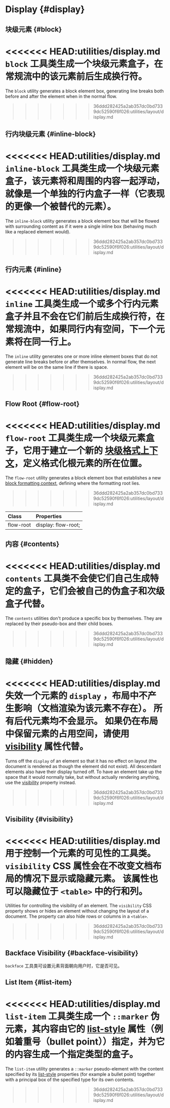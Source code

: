 # Display {#display}

## 块级元素 {#block}

<<<<<<< HEAD:utilities/display.md
`block` 工具类生成一个块级元素盒子，在常规流中的该元素前后生成换行符。
=======
The `block` utility generates a block element box, generating line breaks both before and after the element when in the
normal flow.
>>>>>>> 36ddd282425a2ab357dc0bd7339dc52590f6f026:utilities/layout/display.md

<PlaygroundWithVariants
  variant='block'
  :variants="[]"
  nested=true
  fixed='space-y-2 pt-6 pl-12'
  appended='rounded-md bg-teal-500 bg-teal-100 w-8 h-8 bg-red-400 bg-green-400 bg-blue-400'
  html='
&lt;div class="{class} rounded-md bg-red-400 w-8 h-8"&gt;&lt;/div&gt;
&lt;div class="{class} rounded-md bg-green-400 w-8 h-8"&gt;&lt;/div&gt;
&lt;div class="{class} rounded-md bg-blue-400 w-8 h-8"&gt;&lt;/div&gt;'
/>

## 行内块级元素 {#inline-block}

<<<<<<< HEAD:utilities/display.md
`inline-block` 工具类生成一个块级元素盒子，该元素将和周围的内容一起浮动，就像是一个单独的行内盒子一样（它表现的更像一个被替代的元素）。
=======
The `inline-block` utility generates a block element box that will be flowed with surrounding content as if it were a
single inline box (behaving much like a replaced element would).
>>>>>>> 36ddd282425a2ab357dc0bd7339dc52590f6f026:utilities/layout/display.md

<PlaygroundWithVariants
  variant='inline-block'
  :variants="[]"
  nested=true
  fixed='space-x-1 pt-12 pl-4 text-xs'
  appended='rounded-md bg-teal-500 bg-teal-100 w-8 h-8 bg-red-400 bg-green-400 bg-blue-400 text-gray-500'
  html='
&lt;div class="{class} rounded-md bg-red-400 w-8 h-8"&gt;&lt;/div&gt;
&lt;div class="{class} rounded-md bg-green-400 w-8 h-8"&gt;&lt;/div&gt;
&lt;div class="{class} rounded-md bg-blue-400 w-8 h-8"&gt;&lt;/div&gt;
&lt;span class="text-gray-500"&gt;...&lt;/span&gt;'
/>

## 行内元素 {#inline}

<<<<<<< HEAD:utilities/display.md
`inline` 工具类生成一个或多个行内元素盒子并且不会在它们前后生成换行符，在常规流中，如果同行内有空间，下一个元素将在同一行上。
=======
The `inline` utility generates one or more inline element boxes that do not generate line breaks before or after
themselves. In normal flow, the next element will be on the same line if there is space.
>>>>>>> 36ddd282425a2ab357dc0bd7339dc52590f6f026:utilities/layout/display.md

<PlaygroundWithVariants
  variant='inline'
  :variants="['inline', 'inline-block']"
  nested=true
  fixed='space-x-1 pt-12 pl-2 text-xs text-white'
  appended='rounded-md bg-teal-500 bg-teal-100 py-2 px-3 bg-red-400 bg-green-400 bg-blue-400 text-gray-500'
  html='
&lt;div class="{class} rounded-md bg-red-400 py-2 px-3"&gt;1&lt;/div&gt;
&lt;div class="{class} rounded-md bg-green-400 py-2 px-3"&gt;2&lt;/div&gt;
&lt;div class="{class} rounded-md bg-blue-400 py-2 px-3"&gt;3&lt;/div&gt;
&lt;span class="text-gray-500"&gt;...&lt;/span&gt;'
/>

## Flow Root {#flow-root}

<<<<<<< HEAD:utilities/display.md
`flow-root` 工具类生成一个块级元素盒子，它用于建立一个新的 [块级格式上下文](https://developer.mozilla.org/en-US/docs/Web/Guide/CSS/Block_formatting_context)，定义格式化根元素的所在位置。
=======
The `flow-root` utility generates a block element box that establishes a new
[block formatting context](https://developer.mozilla.org/en-US/docs/Web/Guide/CSS/Block_formatting_context), defining
where the formatting root lies.
>>>>>>> 36ddd282425a2ab357dc0bd7339dc52590f6f026:utilities/layout/display.md

| Class     | Properties          |
| :-------- | :------------------ |
| flow-root | display: flow-root; |

<PlaygroundWithVariants
  variant='flow-root'
  :variants="[]"
  nested=true
  fixed='space-y-2 pt-2'
  appended='rounded-md bg-teal-500 bg-teal-100 w-8 h-8 m-1 bg-red-400 bg-green-400 bg-blue-400 bg-teal-100'
  html='
&lt;div class="{class} bg-teal-100 rounded-md"&gt;
  &lt;div class="m-1 rounded-md bg-red-400 w-8 h-8"&gt;&lt;/div&gt;
&lt;/div&gt;
&lt;div class="{class} bg-teal-100 rounded-md"&gt;
  &lt;div class="m-1 rounded-md bg-green-400 w-8 h-8"&gt;&lt;/div&gt;
&lt;/div&gt;
&lt;div class="{class} bg-teal-100 rounded-md"&gt;
  &lt;div class="m-1 rounded-md bg-blue-400 w-8 h-8"&gt;&lt;/div&gt;
&lt;/div&gt;'
/>

## 内容 {#contents}

<<<<<<< HEAD:utilities/display.md
`contents` 工具类不会使它们自己生成特定的盒子，它们会被自己的伪盒子和次级盒子代替。
=======
The `contents` utilities don't produce a specific box by themselves. They are replaced by their pseudo-box and their
child boxes.
>>>>>>> 36ddd282425a2ab357dc0bd7339dc52590f6f026:utilities/layout/display.md

<PlaygroundWithVariants
  variant='contents'
  :variants="['block', 'contents']"
  nested=true
  fixed='pt-10'
  appended='flex items-center rounded-md flex-1 bg-teal-500 bg-teal-100 h-6 bg-red-400 bg-yellow-400 bg-green-400 bg-blue-400 bg-indigo-100 w-10 m-1 p-1'
  html='&lt;div class="flex items-center bg-teal-100 rounded-md p-1"&gt;
&lt;div class="flex-1 rounded-md bg-red-400 h-6 m-1"&gt;&lt;/div&gt;
&lt;div class="rounded-md w-10 bg-indigo-100 {class}"&gt;
  &lt;div class="flex-1 rounded-md bg-yellow-400 h-6 m-1"&gt;&lt;/div&gt;
  &lt;div class="flex-1 rounded-md bg-green-400 h-6 m-1"&gt;&lt;/div&gt;
&lt;/div&gt;
&lt;div class="flex-1 rounded-md bg-blue-400 h-6 m-1"&gt;&lt;/div&gt;
&lt;/div&gt;'
/>

## 隐藏 {#hidden}

<<<<<<< HEAD:utilities/display.md
失效一个元素的 `display` ，布局中不产生影响（文档渲染为该元素不存在）。 所有后代元素均不会显示。 如果仍在布局中保留元素的占用空间，请使用 [visibility](#visibility) 属性代替。
=======
Turns off the `display` of an element so that it has no effect on layout (the document is rendered as though the element
did not exist). All descendant elements also have their display turned off. To have an element take up the space that it
would normally take, but without actually rendering anything, use the [visibility](#visibility) property instead.
>>>>>>> 36ddd282425a2ab357dc0bd7339dc52590f6f026:utilities/layout/display.md

<PlaygroundWithVariants
  variant='hidden'
  :variants="['block', 'hidden']"
  nested=true
  fixed='pt-20'
  appended='flex items-center rounded-md bg-teal-500 bg-teal-100 w-8 h-8 bg-red-400 bg-green-400 bg-blue-400 m-1 p-1'
  html='&lt;div class="flex items-center bg-teal-100 rounded-md p-1"&gt;
&lt;div class="rounded-md bg-red-400 w-8 h-8 m-1"&gt;&lt;/div&gt;
&lt;div class="{class} rounded-md bg-green-400 w-8 h-8 m-1"&gt;&lt;/div&gt;
&lt;div class="rounded-md bg-blue-400 w-8 h-8 m-1"&gt;&lt;/div&gt;
&lt;/div&gt;'
/>

## Visibility {#visibility}

<<<<<<< HEAD:utilities/display.md
用于控制一个元素的可见性的工具类。 `visibility` CSS 属性会在不改变文档布局的情况下显示或隐藏元素。 该属性也可以隐藏位于 `<table>` 中的行和列。
=======
Utilities for controlling the visibility of an element. The `visibility` CSS property shows or hides an element without
changing the layout of a document. The property can also hide rows or columns in a `<table>`.
>>>>>>> 36ddd282425a2ab357dc0bd7339dc52590f6f026:utilities/layout/display.md

<PlaygroundWithVariants
  variant='visible'
  :variants="['visible', 'invisible']"
  nested=true
  fixed='pt-20'
  appended='flex items-center rounded-md bg-teal-500 bg-teal-100 w-8 h-8 bg-red-400 bg-green-400 bg-blue-400 m-1 p-1'
  html='&lt;div class="flex items-center bg-teal-100 rounded-md p-1"&gt;
&lt;div class="rounded-md bg-red-400 w-8 h-8 m-1"&gt;&lt;/div&gt;
&lt;div class="{class} rounded-md bg-green-400 w-8 h-8 m-1"&gt;&lt;/div&gt;
&lt;div class="rounded-md bg-blue-400 w-8 h-8 m-1"&gt;&lt;/div&gt;
&lt;/div&gt;'
/>

## Backface Visibility {#backface-visibility}

 `backface` 工具类可设置元素背面朝向用户时，它是否可见。

<PlaygroundWithVariants
  variant='hidden'
  :variants="['visible', 'hidden']"
  prefix='backface'
  nested=true
  fixed='!block'
  appended='w-34 h-42 transform hover:rotate-y-180 rotate-y-180 relative preserve-3d transition-all duration-500 absolute z-1 z-2 rounded-lg'
  html='&lt;div class="transform hover:rotate-y-180 relative preserve-3d transition-all duration-500"&gt;
    &lt;img src="/assets/card-front.jpg" class="rounded-lg w-34 h-42 absolute {class} z-1" alt="Card Front" /&gt;
    &lt;img src="/assets/card-back.jpg" class="rounded-lg w-34 h-42 absolute {class} z-2 transform rotate-y-180" alt="Card Back" /&gt;
&lt;/div&gt;'
/>

## List Item {#list-item}

<<<<<<< HEAD:utilities/display.md
 `list-item` 工具类生成一个 `::marker` 伪元素，其内容由它的 [list-style](/utilities/typography.html#list-style-type) 属性（例如着重号（bullet point））指定，并为它的内容生成一个指定类型的盒子。
=======
The `list-item` utility generates a `::marker` pseudo-element with the content specified by its
[list-style](/utilities/general/typography#list-style-type) properties (for example a bullet point) together with a
principal box of the specified type for its own contents.
>>>>>>> 36ddd282425a2ab357dc0bd7339dc52590f6f026:utilities/layout/display.md

<PlaygroundWithVariants
  variant='list-item'
  :variants="['block', 'list-item']"
  fixed='py-4 px-8 dark:text-white opacity-85'
  nested=true
  appended='list-decimal'
  html="&lt;div class='list-decimal'&gt;
  &lt;div class='{class}'&gt;One&lt;/div&gt;
  &lt;div class='{class}'&gt;Two&lt;/div&gt;
  &lt;div class='{class}'&gt;Three&lt;/div&gt;
&lt;/div&gt;"
/>
